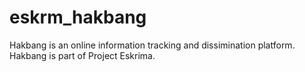 # eskrm_hakbang
Hakbang is an online information tracking and dissimination platform. Hakbang is part of Project Eskrima.
